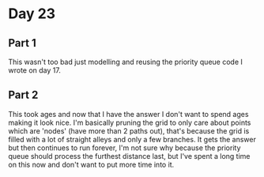# Day 23
## Part 1
This wasn't too bad just modelling and reusing the priority queue code I wrote on day 17.

## Part 2
This took ages and now that I have the answer I don't want to spend ages making it look nice. I'm basically pruning the 
grid to only care about points which are 'nodes' (have more than 2 paths out), that's because the grid is filled with
a lot of straight alleys and only a few branches. It gets the answer but then continues to run forever, I'm not sure why
because the priority queue should process the furthest distance last, but I've spent a long time on this now and don't 
want to put more time into it.

